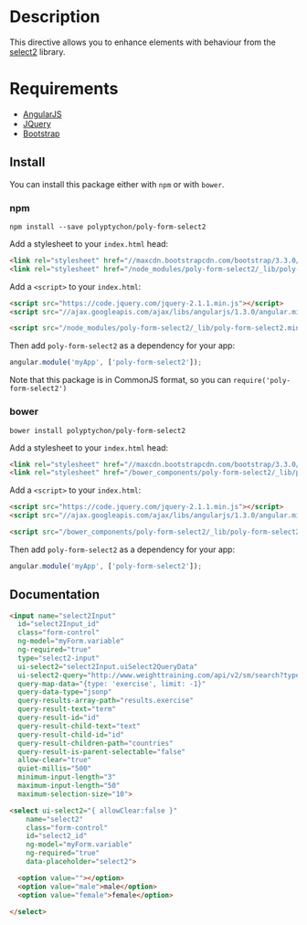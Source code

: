# Description

This directive allows you to enhance elements with behaviour from the [select2](http://ivaynberg.github.io/select2/) library.

# Requirements

- [AngularJS](http://angularjs.org/)
- [JQuery](http://jquery.com/)
- [Bootstrap](https://github.com/twbs/bootstrap/)

## Install

You can install this package either with `npm` or with `bower`.

### npm

```shell
npm install --save polyptychon/poly-form-select2
```
Add a stylesheet to your `index.html` head:
```html
<link rel="stylesheet" href="//maxcdn.bootstrapcdn.com/bootstrap/3.3.0/css/bootstrap.min.css">
<link rel="stylesheet" href="/node_modules/poly-form-select2/_lib/poly-form-select2.css">
```

Add a `<script>` to your `index.html`:

```html
<script src="https://code.jquery.com/jquery-2.1.1.min.js"></script>
<script src="//ajax.googleapis.com/ajax/libs/angularjs/1.3.0/angular.min.js"></script>

<script src="/node_modules/poly-form-select2/_lib/poly-form-select2.min.js"></script>
```

Then add `poly-form-select2` as a dependency for your app:

```javascript
angular.module('myApp', ['poly-form-select2']);
```

Note that this package is in CommonJS format, so you can `require('poly-form-select2')`

### bower

```shell
bower install polyptychon/poly-form-select2
```

Add a stylesheet to your `index.html` head:
```html
<link rel="stylesheet" href="//maxcdn.bootstrapcdn.com/bootstrap/3.3.0/css/bootstrap.min.css">
<link rel="stylesheet" href="/bower_components/poly-form-select2/_lib/poly-form-select2.css">
```

Add a `<script>` to your `index.html`:

```html
<script src="https://code.jquery.com/jquery-2.1.1.min.js"></script>
<script src="//ajax.googleapis.com/ajax/libs/angularjs/1.3.0/angular.min.js"></script>

<script src="/bower_components/poly-form-select2/_lib/poly-form-select2.min.js"></script>
```

Then add `poly-form-select2` as a dependency for your app:

```javascript
angular.module('myApp', ['poly-form-select2']);
```

## Documentation

```html
<input name="select2Input"
  id="select2Input_id"
  class="form-control"
  ng-model="myForm.variable"
  ng-required="true"
  type="select2-input"
  ui-select2="select2Input.uiSelect2QueryData"
  ui-select2-query="http://www.weighttraining.com/api/v2/sm/search?types%5B%5D=:type&amp;amp;term=:value&amp;amp;limit=:limit"
  query-map-data="{type: 'exercise', limit: -1}"
  query-data-type="jsonp"
  query-results-array-path="results.exercise"
  query-result-text="term"
  query-result-id="id"
  query-result-child-text="text"
  query-result-child-id="id"
  query-result-children-path="countries"
  query-result-is-parent-selectable="false"
  allow-clear="true"
  quiet-millis="500"
  minimum-input-length="3"
  maximum-input-length="50"
  maximum-selection-size="10">
```

```html
<select ui-select2="{ allowClear:false }"
    name="select2"
    class="form-control"
    id="select2_id"
    ng-model="myForm.variable"
    ng-required="true"
    data-placeholder="select2">

  <option value=""></option>
  <option value="male">male</option>
  <option value="female">female</option>
  
</select>
```
